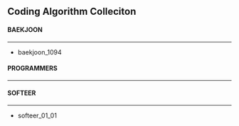 ## Coding Algorithm Colleciton

#### BAEKJOON
- - -
+ baekjoon_1094

#### PROGRAMMERS
- - -

#### SOFTEER
- - -
+ softeer_01_01
